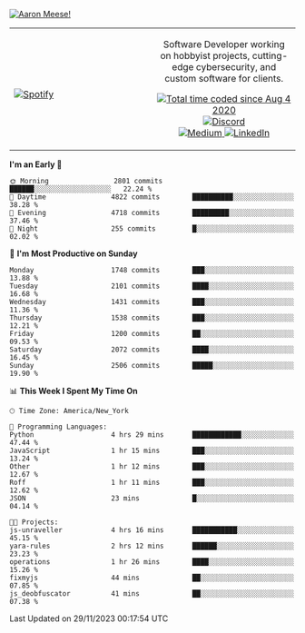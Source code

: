 [![Aaron Meese!](https://user-images.githubusercontent.com/17814535/88975338-a2aabf00-d27f-11ea-963f-8a19608716b4.png)](https://github.com/ajmeese7/readme-ascii "README ASCII")

<!-- Modified from project here: https://github.com/novatorem/novatorem -->
<table width="100%">
  <tr>
  <td width="50%">

&nbsp; <br> [![Spotify](https://ajmeese7.vercel.app/api/spotify)](https://open.spotify.com/user/ajmeese)

  </td>
  <td width="50%">
    <p align="center">
    Software Developer working on hobbyist projects, cutting-edge cybersecurity, and custom software for clients.
    </p>
    <p align="center">
      <a href="https://wakatime.com/@f726891d-3b02-46cd-9b60-e8c59f9e2b14">
        <img src="https://wakatime.com/badge/user/f726891d-3b02-46cd-9b60-e8c59f9e2b14.svg" alt="Total time coded since Aug 4 2020" title="WakaTime" />
      </a>
      <a href="http://link.aaronmeese.com/discord">
        <img src="https://img.shields.io/badge/discord-ajmeese7%234835-369?style=flat-square&logo=discord&logoColor=white&color=purple" alt="Discord" title="Discord">
      </a>
      <br />
      <a href="https://link.aaronmeese.com/medium">
        <img src="https://img.shields.io/badge/medium-ajmeese7-1DB954?style=flat-square&logo=medium&logoColor=white" alt="Medium" title="Medium">
      </a>
      <a href="https://link.aaronmeese.com/linkedin">
        <img src="https://img.shields.io/badge/linkedIn-aaronmeese-1DB954?style=flat-square&logo=linkedin&logoColor=white&color=blue" alt="LinkedIn" title="LinkedIn">
      </a>
    </p>
  </td>

</table>

[//]: <> (The `&nbsp;` is to have Aphelion take up more space)

<!--START_SECTION:waka-->
**I'm an Early 🐤** 

```text
🌞 Morning                2801 commits        ██████░░░░░░░░░░░░░░░░░░░   22.24 % 
🌆 Daytime                4822 commits        ██████████░░░░░░░░░░░░░░░   38.28 % 
🌃 Evening                4718 commits        █████████░░░░░░░░░░░░░░░░   37.46 % 
🌙 Night                  255 commits         █░░░░░░░░░░░░░░░░░░░░░░░░   02.02 % 
```
📅 **I'm Most Productive on Sunday** 

```text
Monday                   1748 commits        ███░░░░░░░░░░░░░░░░░░░░░░   13.88 % 
Tuesday                  2101 commits        ████░░░░░░░░░░░░░░░░░░░░░   16.68 % 
Wednesday                1431 commits        ███░░░░░░░░░░░░░░░░░░░░░░   11.36 % 
Thursday                 1538 commits        ███░░░░░░░░░░░░░░░░░░░░░░   12.21 % 
Friday                   1200 commits        ██░░░░░░░░░░░░░░░░░░░░░░░   09.53 % 
Saturday                 2072 commits        ████░░░░░░░░░░░░░░░░░░░░░   16.45 % 
Sunday                   2506 commits        █████░░░░░░░░░░░░░░░░░░░░   19.90 % 
```


📊 **This Week I Spent My Time On** 

```text
🕑︎ Time Zone: America/New_York

💬 Programming Languages: 
Python                   4 hrs 29 mins       ████████████░░░░░░░░░░░░░   47.44 % 
JavaScript               1 hr 15 mins        ███░░░░░░░░░░░░░░░░░░░░░░   13.24 % 
Other                    1 hr 12 mins        ███░░░░░░░░░░░░░░░░░░░░░░   12.67 % 
Roff                     1 hr 11 mins        ███░░░░░░░░░░░░░░░░░░░░░░   12.62 % 
JSON                     23 mins             █░░░░░░░░░░░░░░░░░░░░░░░░   04.14 % 

🐱‍💻 Projects: 
js-unraveller            4 hrs 16 mins       ███████████░░░░░░░░░░░░░░   45.15 % 
yara-rules               2 hrs 12 mins       ██████░░░░░░░░░░░░░░░░░░░   23.23 % 
operations               1 hr 26 mins        ████░░░░░░░░░░░░░░░░░░░░░   15.26 % 
fixmyjs                  44 mins             ██░░░░░░░░░░░░░░░░░░░░░░░   07.85 % 
js_deobfuscator          41 mins             ██░░░░░░░░░░░░░░░░░░░░░░░   07.38 % 
```


 Last Updated on 29/11/2023 00:17:54 UTC
<!--END_SECTION:waka-->
